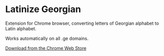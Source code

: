 # Latinize Georgian

Extension for Chrome browser, converting letters of Georgian alphabet to Latin alphabet.

Works automatically on all .ge domains.

[Download from the Chrome Web Store](https://chrome.google.com/webstore/detail/latinize-georgian/dmagfpeelgdeofaooadhejjfgnjncdlm)
